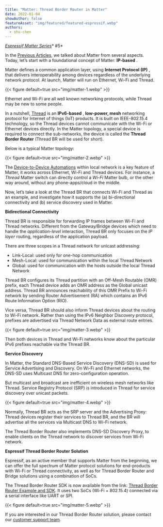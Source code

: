 ```yaml
---
title: "Matter: Thread Border Router in Matter"
date: 2022-01-04
showAuthor: false
featureAsset: "img/featured/featured-espressif.webp"
authors:
  - shu-chen
---
```

[*Espressif Matter Series*](/matter-38ccf1d60bcd)* #5*

In the [Previous Articles](/matter-38ccf1d60bcd), we talked about Matter from several aspects. Today, let’s start with a foundational concept of Matter: __IP-based__ .

Matter defines a common application layer, using __Internet Protocol (IP)__ , that delivers interoperability among devices regardless of the underlying network protocol. At launch, Matter will run on Ethernet, Wi-Fi and Thread.

{{< figure
    default=true
    src="img/matter-1.webp"
    >}}

Ethernet and Wi-Fi are all well known networking protocols, while Thread may be new to some people.

In a nutshell, [Thread](https://www.threadgroup.org/) is an __IPv6-based__ , __low-power, mesh__  networking protocol for Internet of things (IoT) products. It is built on IEEE-802.15.4 technology, so the Thread devices cannot communicate with the Wi-Fi or Ethernet devices directly. In the Matter topology, a special device is required to connect the sub-networks, the device is called the __Thread Border Router__  (Thread BR will be used for short).

Below is a typical Matter topology:

{{< figure
    default=true
    src="img/matter-2.webp"
    >}}

The [Device-to-Device Automations](/matter-device-to-device-automations-bdbb32365350) within local network is a key feature of Matter, it works across Ethernet, Wi-Fi and Thread devices. For instance, a *Thread* Matter switch can directly control a *Wi-Fi* Matter bulb, or the other way around, without any phone-apps/cloud in the middle.

Now, let’s take a look at the Thread BR that connects Wi-Fi and Thread as an example, and investigate how it supports the (a) bi-directional connectivity and (b) service discovery used in Matter.

__Bidirectional Connectivity__ 

Thread BR is responsible for forwarding IP frames between Wi-Fi and Thread networks. Different from the Gateway/Bridge devices which need to handle the *application-level* interaction, Thread BR only focuses on the *IP layer* routing, regardless of the application payload.

There are three scopes in a Thread network for unicast addressing:

- Link-Local: used only for one-hop communication
- Mesh-Local: used for communication within the local Thread Network
- Global: used for communication with the hosts outside the local Thread Network

Thread BR configures its Thread partition with an Off-Mesh Routable (OMR) prefix, each Thread device adds an OMR address as the Global unicast address. Thread BR announces reachability of this OMR Prefix to Wi-Fi network by sending Router Advertisement (RA) which contains an IPv6 Route Information Option (RIO).

Vice versa, Thread BR should also inform Thread devices about the routing to Wi-Fi network. Rather than using the IPv6 Neighbor Discovery protocol, prefixes are advertised via Thread Network Data as external route entries.

{{< figure
    default=true
    src="img/matter-3.webp"
    >}}

Then both devices in Thread and Wi-Fi networks know about the particular IPv6 prefixes reachable via the Thread BR.

__Service Discovery__ 

In Matter, the Standard DNS-Based Service Discovery (DNS-SD) is used for Service Advertising and Discovery. On Wi-Fi and Ethernet networks, the DNS-SD uses Multicast DNS for zero-configuration operation.

But multicast and broadcast are inefficient on wireless mesh networks like Thread. Service Registry Protocol (SRP) is introduced in Thread for service discovery over unicast packets.

{{< figure
    default=true
    src="img/matter-4.webp"
    >}}

Normally, Thread BR acts as the SRP server and the Advertising Proxy: Thread devices register their services to Thread BR, and the BR will advertise all the services via Multicast DNS to Wi-Fi network.

The Thread Border Router also implements DNS-SD Discovery Proxy, to enable clients on the Thread network to discover services from Wi-Fi network.

__Espressif Thread Border Router Solution__ 

Espressif, as an active member that supports Matter from the beginning, we can offer the full spectrum of Matter protocol solutions for end-products with Wi-Fi or Thread connectivity, as well as for Thread Border Router and Bridge solutions using a combination of SoCs.

The Thread Border Router SDK is now available from the link: [Thread Border Router Example and SDK](https://github.com/espressif/esp-idf/tree/master/examples/openthread/ot_br). It uses two SoCs (Wi-Fi + 802.15.4) connected via a serial interface like UART or SPI.

{{< figure
    default=true
    src="img/matter-5.webp"
    >}}

If you are interested in our Thread Border Router solution, please contact our [customer support team](https://www.espressif.com/en/contact-us/sales-questions).
